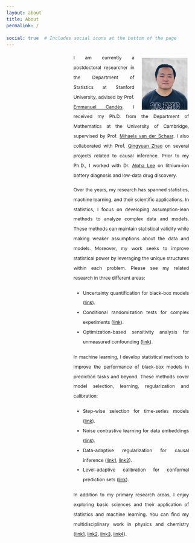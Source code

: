 ```yaml
---
layout: about
title: About
permalink: /

social: true  # Includes social icons at the bottom of the page
---
```

<style>
  /* Overall content container setup */
  .content-area {
   justify-content: space-between; /* Distributes space between sections */
    max-width: 850px;
    margin-left:178px;
  }

  /* Text block settings */
  .text-block {
    flex: 1 0 100%; /* Text takes available space */
    text-align: justify;
    padding-right: 20px; /* Right padding to avoid touching the image */
  }

  /* Image styling */
  .profile-pic {
    float: right; /* Image floats to the right */
    max-width: 37%; /* Maximum width of the image */
    margin-left: 20px; /* Space between the image and text */
     margin-right: 24px;
     margin-top: 13px;
      margin-bottom: 1px;
      height: auto; /* Maintain aspect ratio */
  }

  /* Typography and readability improvements */
  p, li {
    font-size: 0.88em;
    line-height: 2.1em;
  }
  
    nav{
      font-size: 1.1em;
  }
  
  ul {
   line-height: 1.6 px;
    padding-left: 25px;
    list-style: disc;
  }
    
  
    h1 {
    font-size: 1.8em;
    text-align: center;
    padding-top:5px;
     padding-bottom:10px;
  }
  
  
  hr {
    border: none;
    height: 1.5px; /* Adjust thickness */
    background-color: black; /* Change color */
  }
    .center-asterisk {
    display: inline-flex;
    justify-content: center;
    align-items: center;
    width: 25px; /* Adjust width if needed */
  }


</style>

<div class="content-area">
  <img src="./assets/img/prof_pic3.jpg" alt="Profile Picture" class="profile-pic">

 <div class="text-block">
    <p>
      I am currently a postdoctoral researcher in the Department of Statistics at Stanford University, advised by Prof. <a href="https://candes.su.domains/">Emmanuel Candès</a>.  I received my Ph.D. from the Department of  Mathematics at the University of Cambridge, supervised by Prof. <a href="https://www.vanderschaar-lab.com/prof-mihaela-van-der-schaar/">Mihaela van der Schaar</a>. I also collaborated with Prof. <a href="http://www.statslab.cam.ac.uk/~qz280/">Qingyuan Zhao</a> on several projects related to causal inference. Prior to my Ph.D., I worked with  Dr. <a href="https://www.alpha-lee.com/alphalee">Alpha Lee</a> on lithium-ion battery diagnosis and  low-data drug discovery.
    </p>
    <p>
Over the years, my research has spanned statistics, machine learning, and their scientific applications. In statistics, I focus on developing assumption-lean methods to analyze complex data and models. These methods can maintain statistical validity while making weaker assumptions about the data and models. Moreover, my work seeks to improve statistical power by leveraging the unique structures within each problem. Please see my related research in three different areas:
</p>
    <ul>
     <li>Uncertainty quantification for black-box models (<a href="https://arxiv.org/abs/2409.19712">link</a>).</li>
      <li>Conditional randomization tests for complex experiments (<a href="https://arxiv.org/abs/2104.10618">link</a>).</li>
      <li>Optimization-based sensitivity analysis for unmeasured confounding (<a href="https://arxiv.org/abs/2211.04697">link</a>).</li>
    </ul>
  <p>
In machine learning, I develop statistical methods to improve the performance of black-box models in prediction tasks and beyond. These methods cover model selection, learning, regularization and calibration:
</p>
    <ul>
    <li>Step-wise selection for time-series models (<a href="https://proceedings.mlr.press/v108/zhang20f">link</a>).</li>
      <li>Noise contrastive learning for data embeddings (<a href="https://proceedings.mlr.press/v151/zhang22b.html">link</a>).</li>
      <li>Data-adaptive regularization for causal inference (<a href="https://proceedings.mlr.press/v108/zhang20c.html">link1</a>, <a href="https://proceedings.neurips.cc/paper/2020/hash/17b3c7061788dbe82de5abe9f6fe22b3-Abstract.html">link2</a>).</li> 
      <li>Level-adaptive calibration for conformal prediction sets (<a href="https://arxiv.org/abs/2409.19712">link</a>).</li>
    </ul>
    <p>
In addition to my primary research areas, I enjoy exploring basic sciences and their application of statistics and machine learning. You can find my multidisciplinary work in physics and chemistry (<a href="https://www.tandfonline.com/doi/abs/10.1080/00268976.2018.1483535">link1</a>, <a href="https://journals.aps.org/prl/abstract/10.1103/PhysRevLett.124.108301">link2</a>, <a href="https://pubs.rsc.org/en/content/articlehtml/2019/sc/c9sc00616h">link3</a>, <a href="https://www.nature.com/articles/s41467-020-15235-7">link4</a>).
</p>
    </div>
</div>




